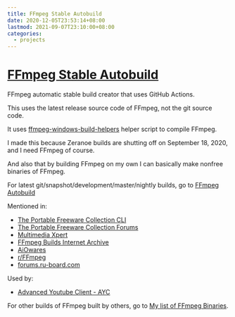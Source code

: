 ```yaml
---
title: FFmpeg Stable Autobuild
date: 2020-12-05T23:53:14+08:00
lastmod: 2021-09-07T23:10:00+08:00
categories:
  - projects
---
```

# [FFmpeg Stable Autobuild](https://github.com/AnimMouse/ffmpeg-stable-autobuild)

FFmpeg automatic stable build creator that uses GitHub Actions.

This uses the latest release source code of FFmpeg, not the git source code.

It uses [ffmpeg-windows-build-helpers](https://github.com/rdp/ffmpeg-windows-build-helpers) helper script to compile FFmpeg.

I made this because Zeranoe builds are shutting off on September 18, 2020, and I need FFmpeg of course.

And also that by building FFmpeg on my own I can basically make nonfree binaries of FFmpeg.

For latest git/snapshot/development/master/nightly builds, go to [FFmpeg Autobuild](../ffmpeg-autobuild/)

Mentioned in:
* [The Portable Freeware Collection CLI](https://cli.portablefreeware.com/index.php?id=13)
* [The Portable Freeware Collection Forums](https://www.portablefreeware.com/forums/viewtopic.php?p=98827#p98827)
* [Multimedia Xpert](https://www.facebook.com/AtlasMultimediaXpert/posts/2782498562001023)
* [FFmpeg Builds Internet Archive](https://archive.org/details/zeranoe)
* [AiOwares](https://www.aiowares.com/archive/index.php?thread-907.html)
* [r/FFmpeg](https://www.reddit.com/r/ffmpeg/comments/ikht2k/ffmpegzeranoecom_will_close_on_sep_18_2020/g3rm2nk)
* [forums.ru-board.com](https://forum.ru-board.com/topic.cgi?forum=5&topic=45173)

Used by:
* [Advanced Youtube Client - AYC](https://www.videohelp.com/software/Advanced-Youtube-Client-AYC/version-history)

For other builds of FFmpeg built by others, go to [My list of FFmpeg Binaries](../../p/ffmpeg-binaries/).